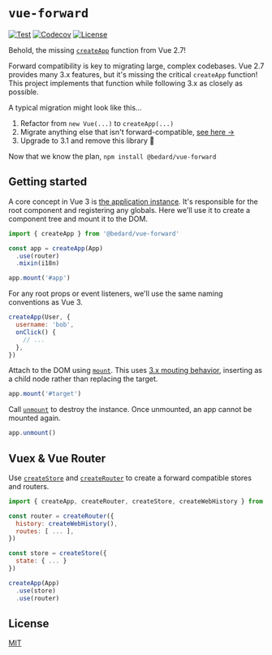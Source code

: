 # `vue-forward`

[![Test](https://github.com/scottbedard/vue-forward/actions/workflows/test.yml/badge.svg)](https://github.com/scottbedard/vue-forward/actions/workflows/test.yml)
[![Codecov](https://img.shields.io/codecov/c/github/scottbedard/vue-forward?token=IQSd84vERj)](https://codecov.io/gh/scottbedard/vue-forward)
[![License](https://img.shields.io/badge/license-MIT-blue)](https://github.com/scottbedard/vue-forward/blob/main/LICENSE)

Behold, the missing [`createApp`](https://vuejs.org/api/application.html#createapp) function from Vue 2.7!

Forward compatibility is key to migrating large, complex codebases. Vue 2.7 provides many 3.x features, but it's missing the critical `createApp` function! This project implements that function while following 3.x as closely as possible.

A typical migration might look like this...

1. Refactor from `new Vue(...)` to `createApp(...)`
2. Migrate anything else that isn't forward-compatible, [see here &rarr;](https://v3-migration.vuejs.org/breaking-changes/)
3. Upgrade to 3.1 and remove this library 🎉

Now that we know the plan, `npm install @bedard/vue-forward`

## Getting started

A core concept in Vue 3 is [the application instance](https://vuejs.org/guide/essentials/application.html#the-application-instance). It's responsible for the root component and registering any globals. Here we'll use it to create a component tree and mount it to the DOM.

```js
import { createApp } from '@bedard/vue-forward'

const app = createApp(App)
  .use(router)
  .mixin(i18n)

app.mount('#app')
```

For any root props or event listeners, we'll use the same naming conventions as Vue 3.

```js
createApp(User, {
  username: 'bob',
  onClick() {
    // ...
  },
})
```

Attach to the DOM using [`mount`](https://vuejs.org/api/application.html#app-mount). This uses [3.x mouting behavior](https://v3-migration.vuejs.org/breaking-changes/mount-changes.html#mounted-application-does-not-replace-the-element), inserting as a child node rather than replacing the target.

```js
app.mount('#target')
```

Call [`unmount`](https://vuejs.org/api/application.html#app-unmount) to destroy the instance. Once unmounted, an app cannot be mounted again.

```js
app.unmount()
```

## Vuex & Vue Router

Use [`createStore`](https://vuex.vuejs.org/api/#createstore) and [`createRouter`]() to create a forward compatible stores and routers.

```js
import { createApp, createRouter, createStore, createWebHistory } from '@bedard/vue-forward'

const router = createRouter({
  history: createWebHistory(),
  routes: [ ... ],
})

const store = createStore({
  state: { ... }
})

createApp(App)
  .use(store)
  .use(router)
```

## License

[MIT](https://github.com/scottbedard/vue-forward/blob/main/LICENSE)

